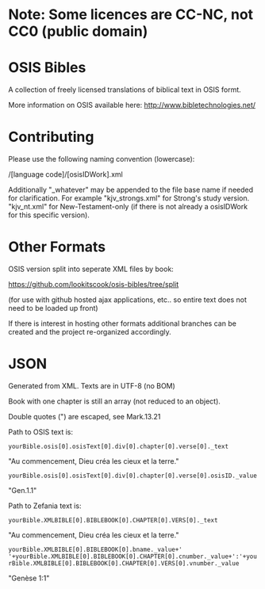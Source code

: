 Note: Some licences are CC-NC, not CC0 (public domain)
===========

OSIS Bibles
===========

A collection of freely licensed translations of biblical text in OSIS formt.

More information on OSIS available here: http://www.bibletechnologies.net/


Contributing
===========

Please use the following naming convention (lowercase):

/[language code]/[osisIDWork].xml

Additionally "_whatever" may be appended to the file base name if needed for clarification. For example "kjv_strongs.xml" for Strong's study version. "kjv_nt.xml" for New-Testament-only (if there is not already a osisIDWork for this specific version).

Other Formats
===========

OSIS version split into seperate XML files by book:

https://github.com/lookitscook/osis-bibles/tree/split

(for use with github hosted ajax applications, etc.. so entire text does not need to be loaded up front)

If there is interest in hosting other formats additional branches can be created and the project re-organized accordingly. 

JSON
===========
Generated from XML.
Texts are in UTF-8 (no BOM)

Book with one chapter is still an array (not reduced to an object).

Double quotes (") are escaped, see Mark.13.21

Path to OSIS text is:

`yourBible.osis[0].osisText[0].div[0].chapter[0].verse[0]._text`

"Au commencement, Dieu créa les cieux et la terre."

`yourBible.osis[0].osisText[0].div[0].chapter[0].verse[0].osisID._value`

"Gen.1.1"

Path to Zefania text is:

`yourBible.XMLBIBLE[0].BIBLEBOOK[0].CHAPTER[0].VERS[0]._text`

"Au commencement, Dieu créa les cieux et la terre."

`yourBible.XMLBIBLE[0].BIBLEBOOK[0].bname._value+' '+yourBible.XMLBIBLE[0].BIBLEBOOK[0].CHAPTER[0].cnumber._value+':'+yourBible.XMLBIBLE[0].BIBLEBOOK[0].CHAPTER[0].VERS[0].vnumber._value`

"Genèse 1:1"
